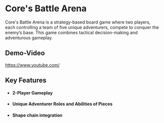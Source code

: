 # Core's Battle Arena
Core's Battle Arena is a strategy-based board game where two players, each controlling a team of five unique adventurers, compete to conquer the enemy’s base. This game combines tactical decision-making and adventurous gameplay.

## Demo-Video
https://www.youtube.com/

## Key Features
* ####  2-Player Gameplay
* ####  Unique Adventurer Roles and Abilities of Pieces
* ####  Shape chain integration
